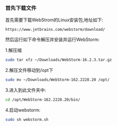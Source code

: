### 首先下载文件

首先需要下载WebStrom的Linux安装包,地址如下: 

`https://www.jetbrains.com/webstorm/download/`

然后运行如下命令解压并安装并运行WebStorm:


1.解压缩

```bash
sudo tar xfz ~/Downloads/WebStorm-16.2.3.tar.gz
```

2.解压文件移动到/opt下
```bash
sudo mv ~/Downloads/WebStorm-162.2228.20 /opt/
```

3.进入到此文件夹中:
````bash
cd /opt/WebStorm-162.2228.20/bin/
````

4.启动webstorm:
```bash
sudo sh webstorm.sh
```